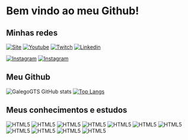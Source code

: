 # Bem vindo ao meu Github!


## Minhas redes
[![Site](https://img.shields.io/website?label=GTSGalego.com&style=for-the-badge&url=https://gtsgalego.com)](https://gtsgalego.com) 
[![Youtube](https://img.shields.io/badge/YouTube-FF0000?style=for-the-badge&logo=youtube&logoColor=white)](https://www.youtube.com/channel/UCoBRJxCNafEG2sucL1BSdRQ) 
[![Twitch](https://img.shields.io/badge/Twitch-9146FF?style=for-the-badge&logo=twitch&logoColor=white)](https://www.twitch.tv/gtsgalego)
[![Linkedin](https://img.shields.io/badge/LinkedIn-0077B5?style=for-the-badge&logo=linkedin&logoColor=white)](https://www.linkedin.com/in/guilhermetsilva/)

[![Instagram](https://img.shields.io/badge/Instagram-E4405F?style=for-the-badge&logo=instagram&logoColor=white)](https://www.instagram.com/gtsgalego/)
[![Instagram](https://img.shields.io/badge/Instagram-E4405F?style=for-the-badge&logo=instagram&logoColor=white)](https://www.instagram.com/galegogts/)


## Meu Github 

![GalegoGTS GitHub stats](https://github-readme-stats.vercel.app/api?username=galegogts&show_icons=true&theme=dracula)
[![Top Langs](https://github-readme-stats.vercel.app/api/top-langs/?username=galegogts&hide_progress=true)](https://github.com/galegogts)

## Meus conhecimentos e estudos

<div style="display:inline-block">
    <img alt="HTML5" src="https://img.shields.io/badge/HTML5-E34F26?style=for-the-badge&logo=html5&logoColor=white" />
    <img alt="HTML5" src="https://img.shields.io/badge/CSS3-1572B6?style=for-the-badge&logo=css3&logoColor=white" />
    <img alt="HTML5" src="https://img.shields.io/badge/JavaScript-F7DF1E?style=for-the-badge&logo=javascript&logoColor=black" />
    <img alt="HTML5" src="https://img.shields.io/badge/PHP-777BB4?style=for-the-badge&logo=php&logoColor=white" />
    <img alt="HTML5" src="https://img.shields.io/badge/MySQL-00000F?style=for-the-badge&logo=mysql&logoColor=white" />
    <img alt="HTML5" src="https://img.shields.io/badge/jQuery-0769AD?style=for-the-badge&logo=jquery&logoColor=white" />
    <img alt="HTML5" src="https://img.shields.io/badge/Bootstrap-563D7C?style=for-the-badge&logo=bootstrap&logoColor=white" />
    <img alt="HTML5" src="https://img.shields.io/badge/React-20232A?style=for-the-badge&logo=react&logoColor=61DAFB" />
    <img alt="HTML5" src="https://img.shields.io/badge/Unity-100000?style=for-the-badge&logo=unity&logoColor=white" />
    <img alt="HTML5" src="https://img.shields.io/badge/C%23-239120?style=for-the-badge&logo=c-sharp&logoColor=white" />
    <img alt="HTML5" src="https://img.shields.io/badge/Python-14354C?style=for-the-badge&logo=python&logoColor=white" />
<div>


